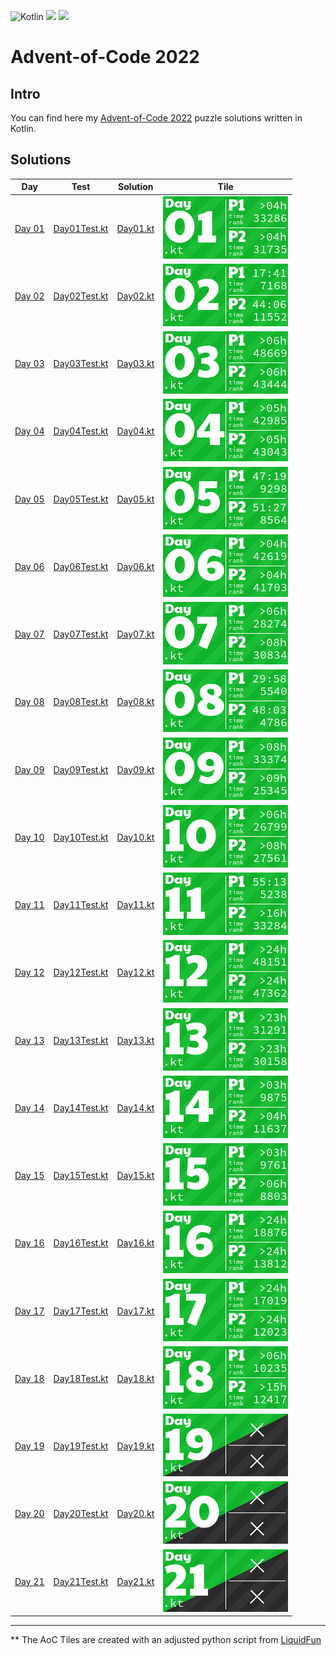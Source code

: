 ![Kotlin](https://img.shields.io/badge/Kotlin-grey?logo=Kotlin&style=for-the-badge)
![](https://img.shields.io/badge/📅%20days-19-005060?style=for-the-badge)
![](https://img.shields.io/badge/⭐%20stars-36-005060?style=for-the-badge)

# Advent-of-Code 2022

## Intro

You can find here my [Advent-of-Code 2022](https://adventofcode.com/2022) puzzle solutions written in Kotlin.

## Solutions

| Day                                            | Test                                                                        | Solution                                                            | Tile                          |
|------------------------------------------------|-----------------------------------------------------------------------------|---------------------------------------------------------------------|-------------------------------|
| [Day 01](https://adventofcode.com/2022/day/1)  | [Day01Test.kt](./src/test/kotlin/tr/emreone/adventofcode/days/Day01Test.kt) | [Day01.kt](./src/main/kotlin/tr/emreone/adventofcode/days/Day01.kt) | ![Day 01](./aoc_tiles/01.png) |
| [Day 02](https://adventofcode.com/2022/day/2)  | [Day02Test.kt](./src/test/kotlin/tr/emreone/adventofcode/days/Day02Test.kt) | [Day02.kt](./src/main/kotlin/tr/emreone/adventofcode/days/Day02.kt) | ![Day 02](./aoc_tiles/02.png) |
| [Day 03](https://adventofcode.com/2022/day/3)  | [Day03Test.kt](./src/test/kotlin/tr/emreone/adventofcode/days/Day03Test.kt) | [Day03.kt](./src/main/kotlin/tr/emreone/adventofcode/days/Day03.kt) | ![Day 03](./aoc_tiles/03.png) |
| [Day 04](https://adventofcode.com/2022/day/4)  | [Day04Test.kt](./src/test/kotlin/tr/emreone/adventofcode/days/Day04Test.kt) | [Day04.kt](./src/main/kotlin/tr/emreone/adventofcode/days/Day04.kt) | ![Day 04](./aoc_tiles/04.png) |
| [Day 05](https://adventofcode.com/2022/day/5)  | [Day05Test.kt](./src/test/kotlin/tr/emreone/adventofcode/days/Day05Test.kt) | [Day05.kt](./src/main/kotlin/tr/emreone/adventofcode/days/Day05.kt) | ![Day 05](./aoc_tiles/05.png) |
| [Day 06](https://adventofcode.com/2022/day/6)  | [Day06Test.kt](./src/test/kotlin/tr/emreone/adventofcode/days/Day06Test.kt) | [Day06.kt](./src/main/kotlin/tr/emreone/adventofcode/days/Day06.kt) | ![Day 06](./aoc_tiles/06.png) |
| [Day 07](https://adventofcode.com/2022/day/7)  | [Day07Test.kt](./src/test/kotlin/tr/emreone/adventofcode/days/Day07Test.kt) | [Day07.kt](./src/main/kotlin/tr/emreone/adventofcode/days/Day07.kt) | ![Day 07](./aoc_tiles/07.png) |
| [Day 08](https://adventofcode.com/2022/day/8)  | [Day08Test.kt](./src/test/kotlin/tr/emreone/adventofcode/days/Day08Test.kt) | [Day08.kt](./src/main/kotlin/tr/emreone/adventofcode/days/Day08.kt) | ![Day 08](./aoc_tiles/08.png) |
| [Day 09](https://adventofcode.com/2022/day/9)  | [Day09Test.kt](./src/test/kotlin/tr/emreone/adventofcode/days/Day09Test.kt) | [Day09.kt](./src/main/kotlin/tr/emreone/adventofcode/days/Day09.kt) | ![Day 09](./aoc_tiles/09.png) |
| [Day 10](https://adventofcode.com/2022/day/10) | [Day10Test.kt](./src/test/kotlin/tr/emreone/adventofcode/days/Day10Test.kt) | [Day10.kt](./src/main/kotlin/tr/emreone/adventofcode/days/Day10.kt) | ![Day 10](./aoc_tiles/10.png) |
| [Day 11](https://adventofcode.com/2022/day/11) | [Day11Test.kt](./src/test/kotlin/tr/emreone/adventofcode/days/Day11Test.kt) | [Day11.kt](./src/main/kotlin/tr/emreone/adventofcode/days/Day11.kt) | ![Day 11](./aoc_tiles/11.png) |
| [Day 12](https://adventofcode.com/2022/day/12) | [Day12Test.kt](./src/test/kotlin/tr/emreone/adventofcode/days/Day12Test.kt) | [Day12.kt](./src/main/kotlin/tr/emreone/adventofcode/days/Day12.kt) | ![Day 12](./aoc_tiles/12.png) |
| [Day 13](https://adventofcode.com/2022/day/13) | [Day13Test.kt](./src/test/kotlin/tr/emreone/adventofcode/days/Day13Test.kt) | [Day13.kt](./src/main/kotlin/tr/emreone/adventofcode/days/Day13.kt) | ![Day 13](./aoc_tiles/13.png) |
| [Day 14](https://adventofcode.com/2022/day/14) | [Day14Test.kt](./src/test/kotlin/tr/emreone/adventofcode/days/Day14Test.kt) | [Day14.kt](./src/main/kotlin/tr/emreone/adventofcode/days/Day14.kt) | ![Day 14](./aoc_tiles/14.png) |
| [Day 15](https://adventofcode.com/2022/day/15) | [Day15Test.kt](./src/test/kotlin/tr/emreone/adventofcode/days/Day15Test.kt) | [Day15.kt](./src/main/kotlin/tr/emreone/adventofcode/days/Day15.kt) | ![Day 15](./aoc_tiles/15.png) |
| [Day 16](https://adventofcode.com/2022/day/16) | [Day16Test.kt](./src/test/kotlin/tr/emreone/adventofcode/days/Day16Test.kt) | [Day16.kt](./src/main/kotlin/tr/emreone/adventofcode/days/Day16.kt) | ![Day 16](./aoc_tiles/16.png) |
| [Day 17](https://adventofcode.com/2022/day/17) | [Day17Test.kt](./src/test/kotlin/tr/emreone/adventofcode/days/Day17Test.kt) | [Day17.kt](./src/main/kotlin/tr/emreone/adventofcode/days/Day17.kt) | ![Day 17](./aoc_tiles/17.png) |
| [Day 18](https://adventofcode.com/2022/day/18) | [Day18Test.kt](./src/test/kotlin/tr/emreone/adventofcode/days/Day18Test.kt) | [Day18.kt](./src/main/kotlin/tr/emreone/adventofcode/days/Day18.kt) | ![Day 18](./aoc_tiles/18.png) |
| [Day 19](https://adventofcode.com/2022/day/19) | [Day19Test.kt](./src/test/kotlin/tr/emreone/adventofcode/days/Day19Test.kt) | [Day19.kt](./src/main/kotlin/tr/emreone/adventofcode/days/Day19.kt) | ![Day 19](./aoc_tiles/19.png) |
| [Day 20](https://adventofcode.com/2022/day/20) | [Day20Test.kt](./src/test/kotlin/tr/emreone/adventofcode/days/Day20Test.kt) | [Day20.kt](./src/main/kotlin/tr/emreone/adventofcode/days/Day20.kt) | ![Day 20](./aoc_tiles/20.png) |
| [Day 21](https://adventofcode.com/2022/day/21) | [Day21Test.kt](./src/test/kotlin/tr/emreone/adventofcode/days/Day21Test.kt) | [Day21.kt](./src/main/kotlin/tr/emreone/adventofcode/days/Day21.kt) | ![Day 21](./aoc_tiles/21.png) |
<!-- $1 -->

---

** The AoC Tiles are created with an adjusted python script from [LiquidFun](https://github.com/LiquidFun/adventofcode/tree/main/AoCTiles)
